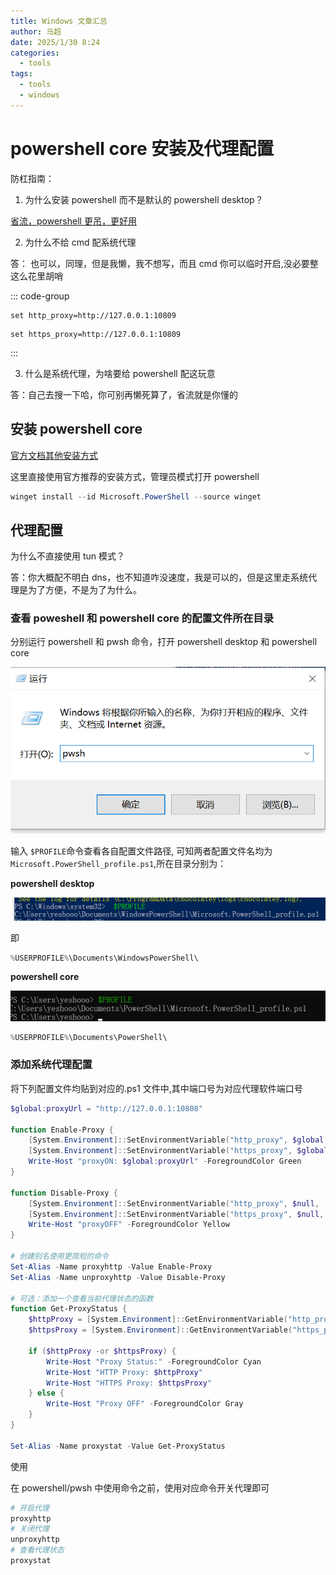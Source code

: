 ```yaml
---
title: Windows 文章汇总
author: 马超
date: 2025/1/30 8:24
categories:
  - tools
tags:
  - tools
  - windows
---
```


# powershell core 安装及代理配置

防杠指南：

1. 为什么安装 powershell 而不是默认的 powershell desktop？

[省流，powershell 更吊，更好用](https://learn.microsoft.com/zh-cn/powershell/scripting/whats-new/differences-from-windows-powershell?view=powershell-7.4)

2. 为什么不给 cmd 配系统代理

答： 也可以，同理，但是我懒，我不想写，而且 cmd 你可以临时开启,没必要整这么花里胡哨

::: code-group

```http
set http_proxy=http://127.0.0.1:10809
```

```https
set https_proxy=http://127.0.0.1:10809
```

:::

3. 什么是系统代理，为啥要给 powershell 配这玩意

答：自己去搜一下哈，你可别再懒死算了，省流就是你懂的

## 安装 powershell core

[官方文档其他安装方式](https://learn.microsoft.com/zh-cn/powershell/scripting/install/installing-powershell-on-windows?view=powershell-7.5)

这里直接使用官方推荐的安装方式，管理员模式打开 powershell

```powershell
winget install --id Microsoft.PowerShell --source winget
```

## 代理配置

为什么不直接使用 tun 模式？

答：你大概配不明白 dns，也不知道咋没速度，我是可以的，但是这里走系统代理是为了方便，不是为了为什么。

### 查看 poweshell 和 powershell core 的配置文件所在目录

分别运行 powershell 和 pwsh 命令，打开 powershell desktop 和 powershell core

![1737943612219](image/powershellcore安装及代理配置/1737943612219.png)

输入 `$PROFILE`命令查看各自配置文件路径, 可知两者配置文件名均为 `Microsoft.PowerShell_profile.ps1`,所在目录分别为：

**powershell desktop**

![1737943710688](image/powershellcore安装及代理配置/1737943710688.png)

即

```powershell
%USERPROFILE%\Documents\WindowsPowerShell\
```

**powershell core**

![1737944120567](image/powershellcore安装及代理配置/1737944120567.png)

```powershell
%USERPROFILE%\Documents\PowerShell\
```

### 添加系统代理配置

将下列配置文件均贴到对应的.ps1 文件中,其中端口号为对应代理软件端口号

```powershell
$global:proxyUrl = "http://127.0.0.1:10808"

function Enable-Proxy {
    [System.Environment]::SetEnvironmentVariable("http_proxy", $global:proxyUrl, [System.EnvironmentVariableTarget]::Process)
    [System.Environment]::SetEnvironmentVariable("https_proxy", $global:proxyUrl, [System.EnvironmentVariableTarget]::Process)
    Write-Host "proxyON: $global:proxyUrl" -ForegroundColor Green
}

function Disable-Proxy {
    [System.Environment]::SetEnvironmentVariable("http_proxy", $null, [System.EnvironmentVariableTarget]::Process)
    [System.Environment]::SetEnvironmentVariable("https_proxy", $null, [System.EnvironmentVariableTarget]::Process)
    Write-Host "proxyOFF" -ForegroundColor Yellow
}

# 创建别名使用更简短的命令
Set-Alias -Name proxyhttp -Value Enable-Proxy
Set-Alias -Name unproxyhttp -Value Disable-Proxy

# 可选：添加一个查看当前代理状态的函数
function Get-ProxyStatus {
    $httpProxy = [System.Environment]::GetEnvironmentVariable("http_proxy", [System.EnvironmentVariableTarget]::Process)
    $httpsProxy = [System.Environment]::GetEnvironmentVariable("https_proxy", [System.EnvironmentVariableTarget]::Process)

    if ($httpProxy -or $httpsProxy) {
        Write-Host "Proxy Status:" -ForegroundColor Cyan
        Write-Host "HTTP Proxy: $httpProxy"
        Write-Host "HTTPS Proxy: $httpsProxy"
    } else {
        Write-Host "Proxy OFF" -ForegroundColor Gray
    }
}

Set-Alias -Name proxystat -Value Get-ProxyStatus
```

使用

在 powershell/pwsh 中使用命令之前，使用对应命令开关代理即可

```powershell
# 开启代理
proxyhttp
# 关闭代理
unproxyhttp
# 查看代理状态
proxystat

```
